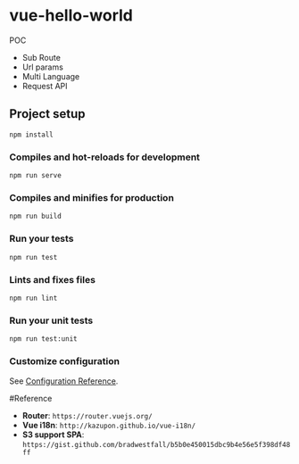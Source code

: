 # vue-hello-world

POC
- Sub Route
- Url params
- Multi Language
- Request API


## Project setup
```
npm install
```

### Compiles and hot-reloads for development
```
npm run serve
```

### Compiles and minifies for production
```
npm run build
```

### Run your tests
```
npm run test
```

### Lints and fixes files
```
npm run lint
```

### Run your unit tests
```
npm run test:unit
```

### Customize configuration
See [Configuration Reference](https://cli.vuejs.org/config/).


#Reference
- **Router**: `https://router.vuejs.org/`
- **Vue i18n**: `http://kazupon.github.io/vue-i18n/`
- **S3 support SPA**: `https://gist.github.com/bradwestfall/b5b0e450015dbc9b4e56e5f398df48ff`